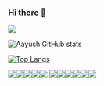 ### Hi there 👋

<img src="https://capsule-render.vercel.app/api?type=wave&color=auto&height=250&section=header&text=Namaste%60&fontSize=120" />





![Aayush GitHub stats](https://github-readme-stats.vercel.app/api?username=San1357&show_icons=true&theme=radical)

[![Top Langs](https://github-readme-stats.vercel.app/api/top-langs/?username=San1357)](https://github.com/San1357/github-readme-stats)


![](https://img.shields.io/badge/<OS>-<Linux>-informational?style=flat&logo=<LOGO_NAME>&logoColor=white&color=2bbc8a)![](https://img.shields.io/badge/<Code>-<PYTHON>-informational?style=flat&logo=data:image/svg%2bxml;base64,<BASE64_DATA>)![](https://img.shields.io/badge/<Code>-<SimpleJAVA>-informational?style=flat&logo=<LOGO_NAME>&logoColor=white&color=2bbc8a)![](https://img.shields.io/badge/<Code>-<Solidity>-informational?style=flat&logo=<LOGO_NAME>&logoColor=white&color=2bbc8a)![](https://img.shields.io/badge/<OS>-<Linux>-informational?style=flat&logo=<LOGO_NAME>&logoColor=white&color=2bbc8a)
![](https://img.shields.io/badge/<Editor>-<Anaconda/Jupiter>-informational?style=flat&logo=<LOGO_NAME>&logoColor=white&color=2bbc8a)![](https://img.shields.io/badge/<Skill>-<PYTHON>-informational?style=flat&logo=<LOGO_NAME>&logoColor=white&color=2bbc8a)![](https://img.shields.io/badge/<Skill>-<Gaming>-informational?style=flat&logo=<LOGO_NAME>&logoColor=white&color=2bbc8a)![](https://img.shields.io/badge/<Skill>-<Sketching>-informational?style=flat&logo=<LOGO_NAME>&logoColor=white&color=2bbc8a)![](https://img.shields.io/badge/<Skill>-<Blockchain(Ethereum)>-informational?style=flat&logo=<LOGO_NAME>&logoColor=white&color=2bbc8a)![](https://img.shields.io/badge/<Skill>-<MachineLearning(beginner_Level)>-informational?style=flat&logo=<LOGO_NAME>&logoColor=white&color=2bbc8a)





















<!--
**San1357/San1357** is a ✨ _special_ ✨ repository because its `README.md` (this file) appears on your GitHub profile.

Here are some ideas to get you started:

- 🔭 I’m currently working on ...
- 🌱 I’m currently learning ...
- 👯 I’m looking to collaborate on ...
- 🤔 I’m looking for help with ...
- 💬 Ask me about ...
- 📫 How to reach me: ...
- 😄 Pronouns: ...
- ⚡ Fun fact: ...
-->
